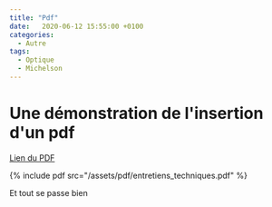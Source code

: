 ```yaml
---
title: "Pdf"
date:   2020-06-12 15:55:00 +0100
categories:
  - Autre
tags:
  - Optique
  - Michelson
---
```


# Une démonstration de l'insertion d'un pdf

[Lien du PDF](/assets/pdf/entretiens_techniques.pdf)

{% include pdf src="/assets/pdf/entretiens_techniques.pdf" %}

Et tout se passe bien


